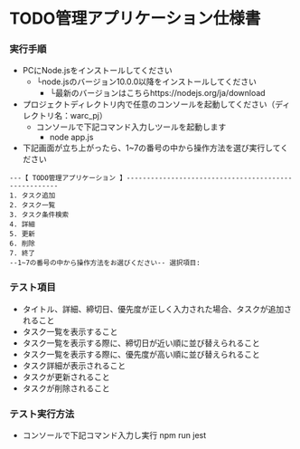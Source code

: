 # TODO管理アプリケーション仕様書

### 実行手順

- PCにNode.jsをインストールしてください
  - └node.jsのバージョン10.0.0以降をインストールしてください
    - └最新のバージョンはこちらhttps://nodejs.org/ja/download
- プロジェクトディレクトリ内で任意のコンソールを起動してください（ディレクトリ名：warc_pj）
  - コンソールで下記コマンド入力しツールを起動します
    - node app.js
- 下記画面が立ち上がったら、1~7の番号の中から操作方法を選び実行してください
```
---【 TODO管理アプリケーション 】-----------------------------------------------------
1. タスク追加
2. タスク一覧
3. タスク条件検索
4. 詳細
5. 更新
6. 削除
7. 終了
--1~7の番号の中から操作方法をお選びください-- 選択項目:
```

### テスト項目
- タイトル、詳細、締切日、優先度が正しく入力された場合、タスクが追加されること
- タスク一覧を表示すること
- タスク一覧を表示する際に、締切日が近い順に並び替えられること
- タスク一覧を表示する際に、優先度が高い順に並び替えられること
- タスク詳細が表示されること
- タスクが更新されること
- タスクが削除されること

### テスト実行方法
  - コンソールで下記コマンド入力し実行
npm run jest
